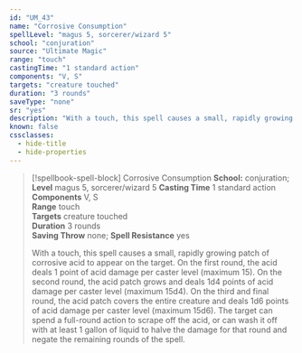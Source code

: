 ```yaml
---
id: "UM_43"
name: "Corrosive Consumption"
spellLevel: "magus 5, sorcerer/wizard 5"
school: "conjuration"
source: "Ultimate Magic"
range: "touch"
castingTime: "1 standard action"
components: "V, S"
targets: "creature touched"
duration: "3 rounds"
saveType: "none"
sr: "yes"
description: "With a touch, this spell causes a small, rapidly growing patch of corrosive acid to appear on the target. On the first round, the acid deals 1 point of acid damage per caster level (maximum 15). On the second round, the acid patch grows and deals 1d4 points of acid damage per caster level (maximum 15d4). On the third and final round, the acid patch covers the entire creature and deals 1d6 points of acid damage per caster level (maximum 15d6). The target can spend a full-round action to scrape off the acid, or can wash it off with at least 1 gallon of liquid to halve the damage for that round and negate the remaining rounds of the spell."
known: false
cssclasses:
  - hide-title
  - hide-properties
---
```


> [!spellbook-spell-block] Corrosive Consumption
> **School:** conjuration; **Level** magus 5, sorcerer/wizard 5
> **Casting Time** 1 standard action  
> **Components** V, S  
> **Range** touch  
> **Targets** creature touched  
> **Duration** 3 rounds  
> **Saving Throw** none; **Spell Resistance** yes
> 
> With a touch, this spell causes a small, rapidly growing patch of corrosive acid to appear on the target. On the first round, the acid deals 1 point of acid damage per caster level (maximum 15). On the second round, the acid patch grows and deals 1d4 points of acid damage per caster level (maximum 15d4). On the third and final round, the acid patch covers the entire creature and deals 1d6 points of acid damage per caster level (maximum 15d6). The target can spend a full-round action to scrape off the acid, or can wash it off with at least 1 gallon of liquid to halve the damage for that round and negate the remaining rounds of the spell.